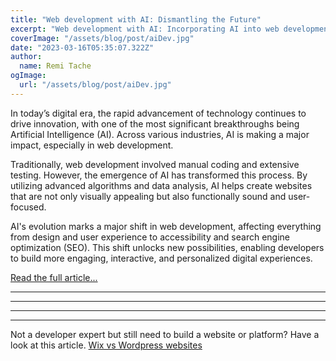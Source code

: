 ```yaml
---
title: "Web development with AI: Dismantling the Future"
excerpt: "Web development with AI: Incorporating AI into web development is more than just a trend."
coverImage: "/assets/blog/post/aiDev.jpg"
date: "2023-03-16T05:35:07.322Z"
author:
  name: Remi Tache
ogImage:
  url: "/assets/blog/post/aiDev.jpg"
---
```


In today’s digital era, the rapid advancement of technology continues to drive innovation, with one of the most significant breakthroughs being Artificial Intelligence (AI). Across various industries, AI is making a major impact, especially in web development.

Traditionally, web development involved manual coding and extensive testing. However, the emergence of AI has transformed this process. By utilizing advanced algorithms and data analysis, AI helps create websites that are not only visually appealing but also functionally sound and user-focused.

AI's evolution marks a major shift in web development, affecting everything from design and user experience to accessibility and search engine optimization (SEO). This shift unlocks new possibilities, enabling developers to build more engaging, interactive, and personalized digital experiences.

[Read the full article...](https://dev.to/pixiumdigital/web-development-with-ai-dismantling-the-future-36ec) 


----------------
----------------
----------------
----------------

Not a developer expert but still need to build a website or platform? Have a look at this article.
<a href="https://www.designrush.com/agency/website-design-development/wix/trends/wix-vs-wordpress" target="_blank">Wix vs Wordpress websites</a>
